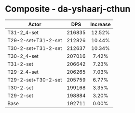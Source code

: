 # Composite - da-yshaarj-cthun
| Actor | DPS | Increase |
|---|:---:|:---:|
|T31-2_4-set|216835|12.52%|
|T29-2-set+T31-2-set|212826|10.44%|
|T30-2-set+T31-2-set|212637|10.34%|
|T30-2_4-set|207016|7.42%|
|T31-2-set|206642|7.23%|
|T29-2_4-set|206265|7.03%|
|T29-2-set+T30-2-set|205759|6.77%|
|T30-2-set|199168|3.35%|
|T29-2-set|198884|3.20%|
|Base|192711|0.00%|

